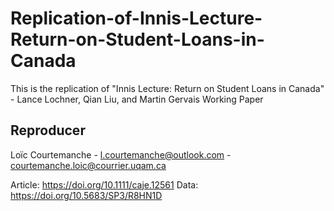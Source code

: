 # Replication-of-Innis-Lecture-Return-on-Student-Loans-in-Canada
This is the replication of "Innis Lecture: Return on Student Loans in Canada" - Lance Lochner, Qian Liu, and Martin Gervais Working Paper

## Reproducer
Loïc Courtemanche - l.courtemanche@outlook.com
                  - courtemanche.loic@courrier.uqam.ca

Article: https://doi.org/10.1111/caje.12561
Data: https://doi.org/10.5683/SP3/R8HN1D
